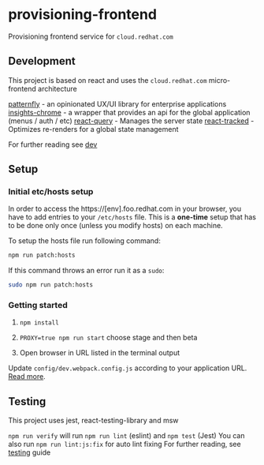 # provisioning-frontend

Provisioning frontend service for `cloud.redhat.com`

## Development
This project is based on react and uses the `cloud.redhat.com` micro-frontend architecture

[patternfly](https://www.patternfly.org/v4/) - an opinionated UX/UI library for enterprise applications
[insights-chrome](https://github.com/RedHatInsights/insights-chrome) - a wrapper that provides an api for the global application (menus / auth / etc)
[react-query](https://react-query.tanstack.com) - Manages the server state
[react-tracked](https://react-tracked.js.org) - Optimizes re-renders for a global state management

For further reading see [dev](https://github.com/RHEnVision/provisioning-frontend/blob/main/docs/dev.md)

## Setup
### Initial etc/hosts setup

In order to access the https://[env].foo.redhat.com in your browser, you have to add entries to your `/etc/hosts` file. This is a **one-time** setup that has to be done only once (unless you modify hosts) on each machine.

To setup the hosts file run following command:
```bash
npm run patch:hosts
```

If this command throws an error run it as a `sudo`:
```bash
sudo npm run patch:hosts
```

### Getting started

1. ```npm install```

2. ```PROXY=true npm run start``` choose stage and then beta

3. Open browser in URL listed in the terminal output

Update `config/dev.webpack.config.js` according to your application URL. [Read more](https://github.com/RedHatInsights/frontend-components/tree/master/packages/config#useproxy).

## Testing
This project uses jest, react-testing-library and msw 

`npm run verify` will run `npm run lint` (eslint) and `npm test` (Jest)
You can also run `npm run lint:js:fix` for auto lint fixing
For further reading, see [testing](https://github.com/RHEnVision/provisioning-frontend/blob/main/docs/testing.md) guide
